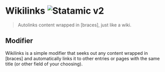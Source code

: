 # Wikilinks ![Statamic v2](https://img.shields.io/badge/statamic-v2-blue.svg?style=flat-square)

> Autolinks content wrapped in [braces], just like a wiki.

## Modifier

Wikilinks is a simple modifier that seeks out any content wrapped in [braces] and automatically links it to other entries or pages with the same title (or other field of your choosing).
